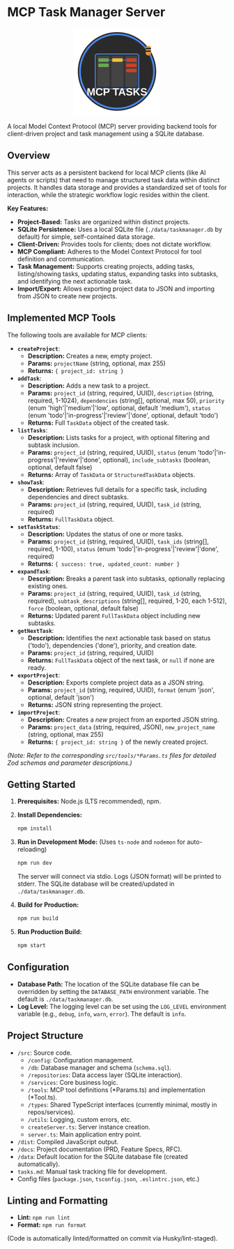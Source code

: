 ﻿# MCP Task Manager Server

<div align="center">
  <img src="public/images/mcp-task-manager-logo.svg" alt="MCP Task Manager Logo" width="200" height="200" />
</div>

A local Model Context Protocol (MCP) server providing backend tools for client-driven project and task management using a SQLite database.

## Overview

This server acts as a persistent backend for local MCP clients (like AI agents or scripts) that need to manage structured task data within distinct projects. It handles data storage and provides a standardized set of tools for interaction, while the strategic workflow logic resides within the client.

**Key Features:**

* **Project-Based:** Tasks are organized within distinct projects.
* **SQLite Persistence:** Uses a local SQLite file (`./data/taskmanager.db` by default) for simple, self-contained data storage.
* **Client-Driven:** Provides tools for clients; does not dictate workflow.
* **MCP Compliant:** Adheres to the Model Context Protocol for tool definition and communication.
* **Task Management:** Supports creating projects, adding tasks, listing/showing tasks, updating status, expanding tasks into subtasks, and identifying the next actionable task.
* **Import/Export:** Allows exporting project data to JSON and importing from JSON to create new projects.

## Implemented MCP Tools

The following tools are available for MCP clients:

* **`createProject`**:
  * **Description:** Creates a new, empty project.
  * **Params:** `projectName` (string, optional, max 255)
  * **Returns:** `{ project_id: string }`
* **`addTask`**:
  * **Description:** Adds a new task to a project.
  * **Params:** `project_id` (string, required, UUID), `description` (string, required, 1-1024), `dependencies` (string[], optional, max 50), `priority` (enum 'high'|'medium'|'low', optional, default 'medium'), `status` (enum 'todo'|'in-progress'|'review'|'done', optional, default 'todo')
  * **Returns:** Full `TaskData` object of the created task.
* **`listTasks`**:
  * **Description:** Lists tasks for a project, with optional filtering and subtask inclusion.
  * **Params:** `project_id` (string, required, UUID), `status` (enum 'todo'|'in-progress'|'review'|'done', optional), `include_subtasks` (boolean, optional, default false)
  * **Returns:** Array of `TaskData` or `StructuredTaskData` objects.
* **`showTask`**:
  * **Description:** Retrieves full details for a specific task, including dependencies and direct subtasks.
  * **Params:** `project_id` (string, required, UUID), `task_id` (string, required)
  * **Returns:** `FullTaskData` object.
* **`setTaskStatus`**:
  * **Description:** Updates the status of one or more tasks.
  * **Params:** `project_id` (string, required, UUID), `task_ids` (string[], required, 1-100), `status` (enum 'todo'|'in-progress'|'review'|'done', required)
  * **Returns:** `{ success: true, updated_count: number }`
* **`expandTask`**:
  * **Description:** Breaks a parent task into subtasks, optionally replacing existing ones.
  * **Params:** `project_id` (string, required, UUID), `task_id` (string, required), `subtask_descriptions` (string[], required, 1-20, each 1-512), `force` (boolean, optional, default false)
  * **Returns:** Updated parent `FullTaskData` object including new subtasks.
* **`getNextTask`**:
  * **Description:** Identifies the next actionable task based on status ('todo'), dependencies ('done'), priority, and creation date.
  * **Params:** `project_id` (string, required, UUID)
  * **Returns:** `FullTaskData` object of the next task, or `null` if none are ready.
* **`exportProject`**:
  * **Description:** Exports complete project data as a JSON string.
  * **Params:** `project_id` (string, required, UUID), `format` (enum 'json', optional, default 'json')
  * **Returns:** JSON string representing the project.
* **`importProject`**:
  * **Description:** Creates a *new* project from an exported JSON string.
  * **Params:** `project_data` (string, required, JSON), `new_project_name` (string, optional, max 255)
  * **Returns:** `{ project_id: string }` of the newly created project.

*(Note: Refer to the corresponding `src/tools/*Params.ts` files for detailed Zod schemas and parameter descriptions.)*

## Getting Started

1. **Prerequisites:** Node.js (LTS recommended), npm.
2. **Install Dependencies:**

    ```bash
    npm install
    ```

3. **Run in Development Mode:** (Uses `ts-node` and `nodemon` for auto-reloading)

    ```bash
    npm run dev
    ```

    The server will connect via stdio. Logs (JSON format) will be printed to stderr. The SQLite database will be created/updated in `./data/taskmanager.db`.
4. **Build for Production:**

    ```bash
    npm run build
    ```

5. **Run Production Build:**

    ```bash
    npm start
    ```

## Configuration

* **Database Path:** The location of the SQLite database file can be overridden by setting the `DATABASE_PATH` environment variable. The default is `./data/taskmanager.db`.
* **Log Level:** The logging level can be set using the `LOG_LEVEL` environment variable (e.g., `debug`, `info`, `warn`, `error`). The default is `info`.

## Project Structure

* `/src`: Source code.
  * `/config`: Configuration management.
  * `/db`: Database manager and schema (`schema.sql`).
  * `/repositories`: Data access layer (SQLite interaction).
  * `/services`: Core business logic.
  * `/tools`: MCP tool definitions (*Params.ts) and implementation (*Tool.ts).
  * `/types`: Shared TypeScript interfaces (currently minimal, mostly in repos/services).
  * `/utils`: Logging, custom errors, etc.
  * `createServer.ts`: Server instance creation.
  * `server.ts`: Main application entry point.
* `/dist`: Compiled JavaScript output.
* `/docs`: Project documentation (PRD, Feature Specs, RFC).
* `/data`: Default location for the SQLite database file (created automatically).
* `tasks.md`: Manual task tracking file for development.
* Config files (`package.json`, `tsconfig.json`, `.eslintrc.json`, etc.)

## Linting and Formatting

* **Lint:** `npm run lint`
* **Format:** `npm run format`

(Code is automatically linted/formatted on commit via Husky/lint-staged).
